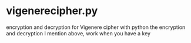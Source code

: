 # vigenerecipher.py
encryption and decryption for Vigenere cipher with python 
the encryption and decryption I mention above, work when you have a key 
